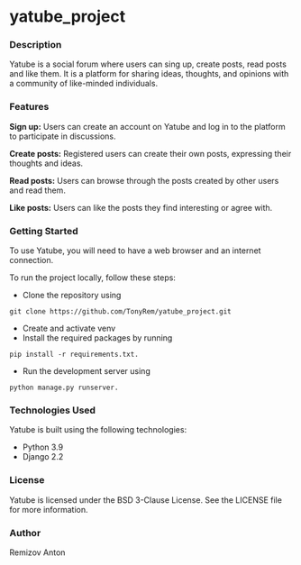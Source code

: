 # yatube_project

### Description

Yatube is a social forum where users can sing up, create posts, read posts and like them.
It is a platform for sharing ideas, thoughts, and opinions with a community of like-minded individuals.

### Features

**Sign up:** Users can create an account on Yatube and log in to the platform to participate in discussions.

**Create posts:** Registered users can create their own posts, expressing their thoughts and ideas.

**Read posts:** Users can browse through the posts created by other users and read them.

**Like posts:** Users can like the posts they find interesting or agree with.

### Getting Started

To use Yatube, you will need to have a web browser and an internet connection.

To run the project locally, follow these steps:

- Clone the repository using 
```
git clone https://github.com/TonyRem/yatube_project.git
```
- Create and activate venv
- Install the required packages by running 
```
pip install -r requirements.txt.
```
- Run the development server using 
```
python manage.py runserver.
```
### Technologies Used

Yatube is built using the following technologies:

- Python 3.9
- Django 2.2

### License

Yatube is licensed under the BSD 3-Clause License. See the LICENSE file for more information.

### Author

Remizov Anton